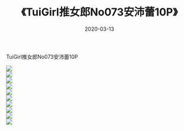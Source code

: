 ﻿---
layout: post
title:  《TuiGirl推女郎No073安沛蕾10P》
date:   2020-03-13
img: http://pic.660000.xyz/1:/性感/2020/TuiGirl推女郎No073安沛蕾10P/000.jpg
categories: [美女, 清纯, 唯美]
---

TuiGirl推女郎No073安沛蕾10P

  ![](http://pic.660000.xyz/1:/性感/2020/TuiGirl推女郎No073安沛蕾10P/001.jpg) <br> ![](http://pic.660000.xyz/1:/性感/2020/TuiGirl推女郎No073安沛蕾10P/002.jpg) <br> ![](http://pic.660000.xyz/1:/性感/2020/TuiGirl推女郎No073安沛蕾10P/003.jpg) <br> ![](http://pic.660000.xyz/1:/性感/2020/TuiGirl推女郎No073安沛蕾10P/004.jpg) <br> ![](http://pic.660000.xyz/1:/性感/2020/TuiGirl推女郎No073安沛蕾10P/005.jpg) <br> ![](http://pic.660000.xyz/1:/性感/2020/TuiGirl推女郎No073安沛蕾10P/006.jpg) <br> ![](http://pic.660000.xyz/1:/性感/2020/TuiGirl推女郎No073安沛蕾10P/007.jpg) <br> ![](http://pic.660000.xyz/1:/性感/2020/TuiGirl推女郎No073安沛蕾10P/008.jpg) <br> ![](http://pic.660000.xyz/1:/性感/2020/TuiGirl推女郎No073安沛蕾10P/009.jpg) <br> ![](http://pic.660000.xyz/1:/性感/2020/TuiGirl推女郎No073安沛蕾10P/010.jpg) <br>